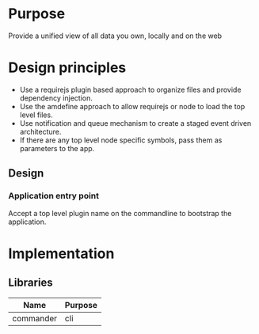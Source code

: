 # Purpose
Provide a unified view of all data you own, locally and on the web

# Design principles
* Use a requirejs plugin based approach to organize files and provide dependency injection.
* Use the amdefine approach to allow requirejs or node to load the top level files.
* Use notification and queue mechanism to create a staged event driven architecture.
* If there are any top level node specific symbols, pass them as parameters to the app. 

## Design
### Application entry point
Accept a top level plugin name on the commandline to bootstrap the application.

# Implementation
## Libraries
Name | Purpose
-----|--------
commander|cli
